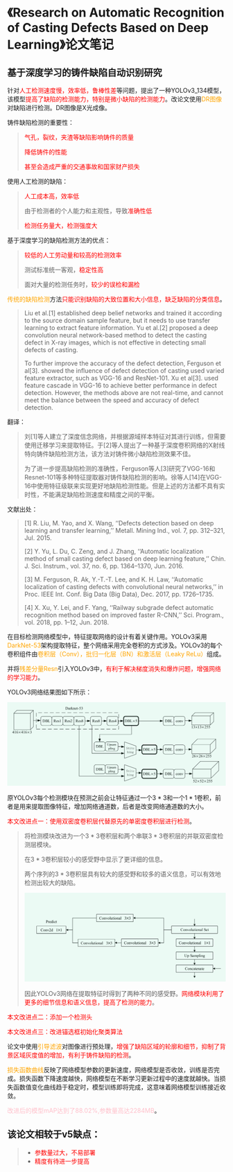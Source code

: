 # **《Research on Automatic Recognition of Casting Defects Based on Deep Learning》论文笔记**

## 基于深度学习的铸件缺陷自动识别研究

针对<font color='red'>人工检测速度慢，效率低，鲁棒性差</font>等问题，提出了一种YOLOv3_134模型，该模型<font color='red'>提高了缺陷的检测能力，特别是微小缺陷的检测能力</font>。改论文使用<font color='orange'>DR图像</font>对缺陷进行检测。DR图像是X光成像。

铸件缺陷检测的重要性：

><font color='red'>气孔，裂纹，夹渣等缺陷影响铸件的质量</font>
>
><font color='red'>降低铸件的性能</font>
>
><font color='red'>甚至会造成严重的交通事故和国家财产损失</font>

使用人工检测的缺陷：

> <font color='red'>人工成本高，效率低</font>
>
> 由于检测者的个人能力和主观性，导致<font color='red'>准确性低</font>
>
> <font color='red'>检测任务量大，检测强度大</font>

基于深度学习的缺陷检测方法的优点：

> <font color='red'>较低的人工劳动量和较高的检测效率</font>
>
> 测试标准统一客观，<font color='red'>稳定性高</font>
>
> 面对大量的检测任务时，<font color='red'>较少的误检和漏检</font>

<font color='orange'>传统的缺陷检测</font>方法<font color='red'>只能识别缺陷的大致位置和大小信息，缺乏缺陷的分类信息</font>。

>  Liu et al.[1] established deep belief networks and trained it according to the source domain sample feature, but it needs to use transfer learning to extract feature information. Yu et al.[2]  proposed a deep convolution neural network-based method to detect the casting defect in X-ray images, which is not effective in detecting small defects of casting.
>
> To further improve the accuracy of the defect detection, Ferguson et al[3]. showed the influence of defect detection of casting used varied feature extractor, such as VGG-16 and ResNet-101. Xu et al[3]. used feature cascade in VGG-16 to achieve better performance in defect detection. However, the methods above are not real-time, and cannot meet the balance between the speed and accuracy of defect detection.

翻译：

> 刘[1]等人建立了深度信念网络，并根据源域样本特征对其进行训练，但需要使用迁移学习来提取特征。于[2]等人提出了一种基于深度卷积网络的X射线特向铸件缺陷检测方法，该方法对铸件微小缺陷检测效果不佳。
>
> 为了进一步提高缺陷检测的准确性，Ferguson等人[3]研究了VGG-16和Resnet-101等多种特征提取器对铸件缺陷检测的影响。徐等人[14]在VGG-16中使用特征级联来实现更好地缺陷检测性能。但是上述的方法都不具有实时性，不能满足缺陷检测速度和精度之间的平衡。

文献出处：

> [1] R. Liu, M. Yao, and X. Wang, ‘‘Defects detection based on deep learning and transfer learning,’’ Metall. Mining Ind., vol. 7, pp. 312–321, Jul. 2015.
>
> [2] Y. Yu, L. Du, C. Zeng, and J. Zhang, ‘‘Automatic localization method of small casting defect based on deep learning feature,’’ Chin. J. Sci. Instrum., vol. 37, no. 6, pp. 1364–1370, Jun. 2016.
>
> [3] M. Ferguson, R. Ak, Y.-T.-T. Lee, and K. H. Law, ‘‘Automatic localization of casting defects with convolutional neural networks,’’ in Proc. IEEE Int. Conf. Big Data (Big Data), Dec. 2017, pp. 1726–1735.
>
> [4] X. Xu, Y. Lei, and F. Yang, ‘‘Railway subgrade defect automatic recognition method based on improved faster R-CNN,’’ Sci. Program., vol. 2018, pp. 1–12, Jun. 2018.

在目标检测网络模型中，特征提取网络的设计有着关键作用。YOLOv3采用<font color='orange'>DarkNet-53</font>架构提取特征，整个网络采用完全卷积的方式涉及。YOLOv3的每个卷积组件由<font color='orange'>卷积层（Conv），批归一化层（BN）和激活层（Leaky ReLu）</font>组成。

并将<font color='orange'>残差分量Resn</font>引入YOLOv3中，<font color='red'>有利于解决梯度消失和爆炸问题，增强网络的学习能力</font>。

YOLOv3网络结果图如下所示：

![image-20221201110948353](image-20221201110948353.png)

原YOLOv3每个检测模块在预测之前会让特征通过一个$3*3$和一个$1*1$卷积，前者是用来提取图像特征，增加网络通道数，后者是改变网络通道数的大小。

<font color='red'>本文改进点一：使用双密度卷积层代替原先的单密度卷积层进行检测</font>。

> 将检测模块改进为一个$3*3$卷积层和两个串联$3*3$卷积层的并联双密度检测层模块。
>
> 在$3*3$卷积层较小的感受野中显示了更详细的信息。
>
> 两个序列的$3*3$卷积层具有较大的感受野和较多的语义信息，可以有效地检测出较大的缺陷。
>
> ![image-20221201154012171](image-20221201154012171.png)
>
> 因此YOLOv3网络在提取特征时得到了两种不同的感受野。<font color='red'>网络模块利用了更多的细节信息和语义信息，提高了检测的能力</font>。

<font color='red'>本文改进点二：添加一个检测头</font>

<font color='red'>本文改进点三：改进锚选框初始化聚类算法</font>

论文中使用<font color='orange'>引导滤波</font>对图像进行预处理，<font color='red'>增强了缺陷区域的轮廓和细节，抑制了背景区域灰度值的增加，有利于铸件缺陷的检测</font>。

<font color='orange'>损失函数曲线</font>反映了网络模型参数的更新速度，网络模型是否收敛，训练是否完成。损失函数下降速度越快，网络模型在不断学习更新过程中的速度就越快。当损失函数值变化曲线趋于稳定时，模型训练即将完成，这意味着网络模型训练接近收敛。

<font color='pink'>改进后的模型mAP达到了88.02%,参数量高达2284MB</font>。

## 该论文相较于v5缺点：

> * <font color='red'>参数量过大，不易部署</font>
> * <font color='red'>精度有待进一步提高</font>

